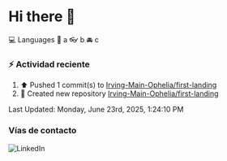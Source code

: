 # Hi there 👋

:computer: Languages
:pencil: a
:eyeglasses: b
:oncoming_automobile: c

### :zap: Actividad reciente
<!--RECENT_ACTIVITY:start-->
1. ⬆️ Pushed 1 commit(s) to [Irving-Main-Ophelia/first-landing](https://github.com/Irving-Main-Ophelia/first-landing)<br>
2. 📔 Created new repository [Irving-Main-Ophelia/first-landing](https://github.com/Irving-Main-Ophelia/first-landing)<br>
<!--RECENT_ACTIVITY:end-->
<!--RECENT_ACTIVITY:last_update-->
Last Updated: Monday, June 23rd, 2025, 1:24:10 PM
<!--RECENT_ACTIVITY:last_update_end-->

### Vías de contacto

![LinkedIn](https://www.linkedin.com/in/irving-hernández-226846205/)
